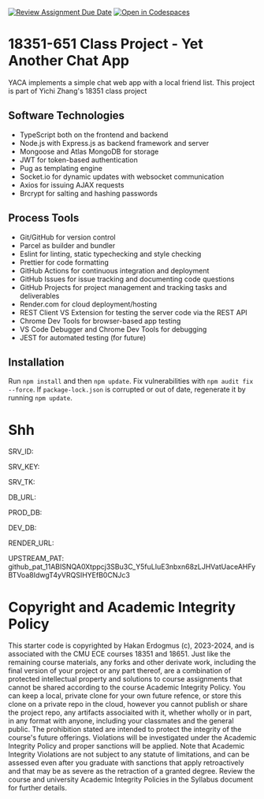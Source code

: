 [![Review Assignment Due Date](https://classroom.github.com/assets/deadline-readme-button-22041afd0340ce965d47ae6ef1cefeee28c7c493a6346c4f15d667ab976d596c.svg)](https://classroom.github.com/a/sPVsZXcM) [![Open in Codespaces](https://classroom.github.com/assets/launch-codespace-2972f46106e565e64193e422d61a12cf1da4916b45550586e14ef0a7c637dd04.svg)](https://classroom.github.com/open-in-codespaces?assignment_repo_id=15700019)

# 18351-651 Class Project - Yet Another Chat App

YACA implements a simple chat web app with a local friend list. This project is part of Yichi Zhang's 18351 class project

## Software Technologies

- TypeScript both on the frontend and backend
- Node.js with Express.js as backend framework and server
- Mongoose and Atlas MongoDB for storage
- JWT for token-based authentication
- Pug as templating engine
- Socket.io for dynamic updates with websocket communication
- Axios for issuing AJAX requests
- Brcrypt for salting and hashing passwords

## Process Tools

- Git/GitHub for version control
- Parcel as builder and bundler
- Eslint for linting, static typechecking and style checking
- Prettier for code formatting
- GitHub Actions for continuous integration and deployment
- GitHub Issues for issue tracking and documenting code questions
- GitHub Projects for project management and tracking tasks and deliverables
- Render.com for cloud deployment/hosting
- REST Client VS Extension for testing the server code via the REST API
- Chrome Dev Tools for browser-based app testing
- VS Code Debugger and Chrome Dev Tools for debugging
- JEST for automated testing (for future)

## Installation

Run `npm install` and then `npm update`. Fix vulnerabilities with `npm audit fix --force`. If `package-lock.json` is corrupted or out of date, regenerate it by running `npm update`.

# Shh

SRV_ID:

SRV_KEY:

SRV_TK:

DB_URL:

PROD_DB:

DEV_DB:

RENDER_URL:

UPSTREAM_PAT: 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

# Copyright and Academic Integrity Policy

This starter code is copyrighted by Hakan Erdogmus (c), 2023-2024, and is associated with the CMU ECE courses 18351 and 18651. Just like the remaining course materials, any forks and other derivate work, including the final version of your project or any part thereof, are a combination of protected intellectual property and solutions to course assignments that cannot be shared according to the course Academic Integrity Policy. You can keep a local, private clone for your own future refence, or store this clone on a private repo in the cloud, however you cannot publish or share the project repo, any artifacts associaited with it, whether wholly or in part, in any format with anyone, including your classmates and the general public. The prohibition stated are intended to protect the integrity of the course's future offerings. Violations will be investigated under the Academic Integrity Policy and proper sanctions will be applied. Note that Academic Integrity Violations are not subject to any statute of limitations, and can be assessed even after you graduate with sanctions that apply retroactively and that may be as severe as the retraction of a granted degree. Review the course and university Academic Integrity Policies in the Syllabus document for further details.
